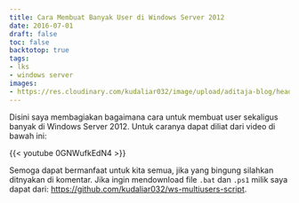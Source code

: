```yaml
---
title: Cara Membuat Banyak User di Windows Server 2012
date: 2016-07-01
draft: false
toc: false
backtotop: true
tags:
- lks
- windows server
images:
- https://res.cloudinary.com/kudaliar032/image/upload/aditaja-blog/headers/membuat-banyak-user_k42fuz.webp
---
```


Disini saya membagiakan bagaimana cara untuk membuat user sekaligus banyak di Windows Server 2012. Untuk caranya dapat diliat dari video di bawah ini:

{{< youtube 0GNWufkEdN4 >}}

Semoga dapat bermanfaat untuk kita semua, jika yang bingung silahkan ditnyakan di komentar. Jika ingin mendownload file `.bat` dan `.ps1` milik saya dapat dari: https://github.com/kudaliar032/ws-multiusers-script.
